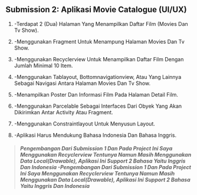 ## Submission 2: Aplikasi Movie Catalogue (UI/UX)


1. -Terdapat 2 (Dua) Halaman Yang Menampilkan Daftar Film (Movies Dan Tv Show).

3. -Menggunakan Fragment Untuk Menampung Halaman Movies Dan Tv Show.

5. -Menggunakan Recyclerview Untuk Menampilkan Daftar Film Dengan Jumlah Minimal 10 Item.

7. -Menggunakan Tablayout, Bottomnavigationview, Atau Yang Lainnya Sebagai Navigasi Antara Halaman Movies Dan Tv Show.

9. -Menampilkan Poster Dan Informasi Film Pada Halaman Detail Film.

11. -Menggunakan Parcelable Sebagai Interfaces Dari Obyek Yang Akan Dikirimkan Antar Activity Atau Fragment.

13. -Menggunakan Constraintlayout Untuk Menyusun Layout.

15. -Aplikasi Harus Mendukung Bahasa Indonesia Dan Bahasa Inggris.

> #####  Pengembangan Dari Submission 1 Dan Pada Project Ini Saya Menggunakan Recyclerview Tentunya Namun Masih Menggunakan Data Local(Drawable), Aplikasi Ini Support 2 Bahasa Yaitu Inggris Dan Indonesia -Pengembangan Dari Submission 1 Dan Pada Project Ini Saya Menggunakan Recyclerview Tentunya Namun Masih Menggunakan Data Local(Drawable), Aplikasi Ini Support 2 Bahasa Yaitu Inggris Dan Indonesia
